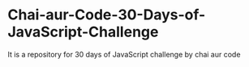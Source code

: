 # Chai-aur-Code-30-Days-of-JavaScript-Challenge
It is a repository for 30 days of JavaScript challenge by chai aur code
